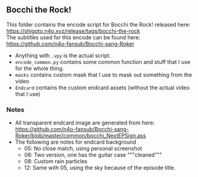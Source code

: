 ## Bocchi the Rock!

This folder contains the encode script for Bocchi the Rock! released here: https://shigoto.n4o.xyz/release/tags/bocchi-the-rock<br />
The subtitles used for this encode can be found here: https://github.com/n4o-fansub/Bocchi-sang-Roker

- Anything with `.vpy` is the actual script.<br />
- `encode_common.py` contains some common function and stuff that I use for the whole thing.
- `masks` contains custom mask that I use to mask out something from the video
- `Endcard` contains the custom endcard assets (without the actual video that I use)

### Notes
- All transparent endcard image are generated from here: https://github.com/n4o-fansub/Bocchi-sang-Roker/blob/master/common/bocchi_NextEPSign.ass
- The following are notes for endcard background
  - 05: No close match, using personal screenshot
  - 06: Two version, one has the guitar case """cleaned"""
  - 08: Custom rain particles
  - 12: Same with 05, using the sky because of the episode title.
